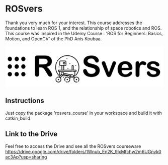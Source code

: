 # ROSvers

Thank you very much for your interest. This course addresses the foundations to learn ROS 1, and the relationship of space robotics and ROS. This course was inspired in the Udemy Course : 'ROS for Beginners: Basics, Motion, and OpenCV' of the PhD Anis Koubaa.

![logo](images/Rovers.jpeg)

## Instructions

Just copy the package 'rosvers_course' in your workspace and build it with catkin_build

## Link to the Drive

Feel free to access the Drive and see all the ROSvers courseware
https://drive.google.com/drive/folders/1Wnub_En2K_9lxMfchw2m6UGnyk0ac3Ap?usp=sharing